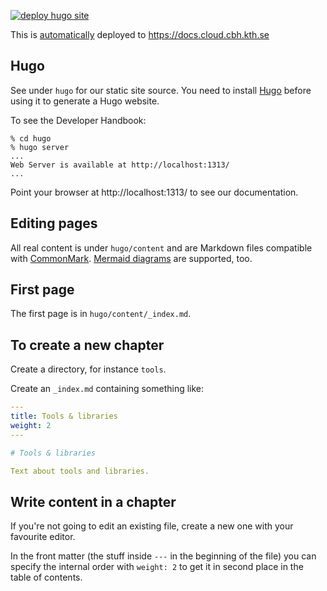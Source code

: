 [![deploy hugo site](https://github.com/tillitis/dev-tillitis/actions/workflows/deploy.yaml/badge.svg)](https://github.com/tillitis/dev-tillitis/actions/workflows/deploy.yaml)

This is
[automatically](https://github.com/kthcloud/docs/actions/workflows/deploy.yaml)
deployed to https://docs.cloud.cbh.kth.se

## Hugo

See under `hugo` for our static site source. You need to install
[Hugo](https://gohugo.io/) before using it to generate a Hugo website.

To see the Developer Handbook:

```
% cd hugo
% hugo server
...
Web Server is available at http://localhost:1313/ 
...
```

Point your browser at http://localhost:1313/ to see our documentation.

## Editing pages

All real content is under `hugo/content` and are Markdown files
compatible with [CommonMark](https://spec.commonmark.org/current/).
[Mermaid diagrams](https://mermaid.js.org/intro/) are supported, too.

## First page

The first page is in `hugo/content/_index.md`.

## To create a new chapter

Create a directory, for instance `tools`.

Create an `_index.md` containing something like:

```yaml
---
title: Tools & libraries
weight: 2
---

# Tools & libraries

Text about tools and libraries.
```

## Write content in a chapter

If you're not going to edit an existing file, create a new one with
your favourite editor.

In the front matter (the stuff inside `---` in the beginning of the
file) you can specify the internal order with `weight: 2` to get it in
second place in the table of contents.
